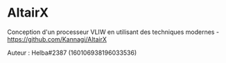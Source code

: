 # AltairX

Conception d'un processeur VLIW en utilisant des techniques modernes - https://github.com/Kannagi/AltairX

Auteur : Helba#2387 (160106938196033536)
